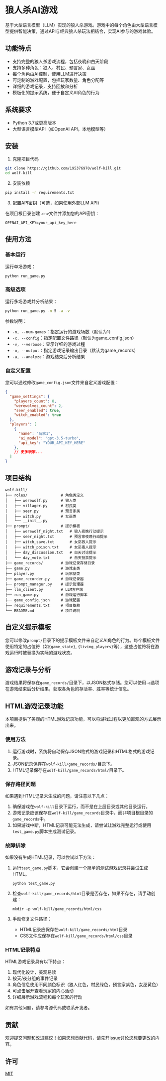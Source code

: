 # 狼人杀AI游戏

基于大型语言模型（LLM）实现的狼人杀游戏。游戏中的每个角色由大型语言模型提供智能决策，通过API与经典狼人杀玩法相结合，实现AI参与的游戏体验。

## 功能特点

- 支持完整的狼人杀游戏流程，包括夜晚和白天阶段
- 支持多种角色：狼人、村民、预言家、女巫
- 每个角色由AI控制，使用LLM进行决策
- 可定制的游戏配置，包括玩家数量、角色分配等
- 详细的游戏记录，支持回放和分析
- 模板化的提示系统，便于自定义AI角色的行为

## 系统要求

- Python 3.7或更高版本
- 大型语言模型API（如OpenAI API，本地模型等）

## 安装

1. 克隆项目代码

```bash
git clone https://github.com/195376970/wolf-kill.git
cd wolf-kill
```

2. 安装依赖

```bash
pip install -r requirements.txt
```

3. 配置API密钥（可选，如果使用外部LLM API）

在项目根目录创建`.env`文件并添加您的API密钥：

```
OPENAI_API_KEY=your_api_key_here
```

## 使用方法

### 基本运行

运行单场游戏：

```bash
python run_game.py
```

### 高级选项

运行多场游戏并分析结果：

```bash
python run_game.py -n 5 -a -v
```

参数说明：
- `-n, --num-games`：指定运行的游戏场数（默认为1）
- `-c, --config`：指定配置文件路径（默认为game_config.json）
- `-v, --verbose`：显示详细的游戏过程
- `-o, --output`：指定游戏记录输出目录（默认为game_records）
- `-a, --analyze`：游戏结束后分析结果

### 自定义配置

您可以通过修改`game_config.json`文件来自定义游戏配置：

```json
{
  "game_settings": {
    "players_count": 8,
    "werewolves_count": 2,
    "seer_enabled": true,
    "witch_enabled": true
  },
  "players": [
    {
      "name": "玩家1",
      "ai_model": "gpt-3.5-turbo",
      "api_key": "YOUR_API_KEY_HERE"
    },
    // 更多玩家...
  ]
}
```

## 项目结构

```
wolf-kill/
├── roles/               # 角色类定义
│   ├── werewolf.py      # 狼人类
│   ├── villager.py      # 村民类
│   ├── seer.py          # 预言家类
│   ├── witch.py         # 女巫类
│   └── __init__.py
├── prompt/              # 提示模板
│   ├── werewolf_night.txt   # 狼人夜晚行动提示
│   ├── seer_night.txt       # 预言家夜晚行动提示
│   ├── witch_save.txt       # 女巫救人提示
│   ├── witch_poison.txt     # 女巫毒人提示
│   ├── day_discussion.txt   # 白天讨论提示
│   └── day_vote.txt         # 白天投票提示
├── game_records/        # 游戏记录存储目录
├── game.py              # 游戏主类
├── player.py            # 玩家基类
├── game_recorder.py     # 游戏记录器
├── prompt_manager.py    # 提示管理器
├── llm_client.py        # LLM客户端
├── run_game.py          # 游戏运行脚本
├── game_config.json     # 游戏配置
├── requirements.txt     # 项目依赖
└── README.md            # 项目说明
```

## 自定义提示模板

您可以修改`prompt/`目录下的提示模板文件来自定义AI角色的行为。每个模板文件使用特定的占位符（如`{game_state}`, `{living_players}`等），这些占位符将在游戏运行时被替换为实际的游戏状态。

## 游戏记录与分析

游戏结果将保存在`game_records/`目录下，以JSON格式存储。您可以使用`-a`选项在游戏结束后分析结果，获取各角色的存活率、胜率等统计信息。

## HTML游戏记录功能

本项目提供了美观的HTML游戏记录功能，可以将游戏过程以更加直观的方式展示出来。

### 使用方法

1. 运行游戏时，系统将自动保存JSON格式的游戏记录和HTML格式的游戏记录。
2. JSON记录保存在`wolf-kill/game_records/`目录下。
3. HTML记录保存在`wolf-kill/game_records/html/`目录下。

### 保存路径问题

如果遇到HTML记录未生成的问题，请注意以下几点：

1. 确保游戏在`wolf-kill`目录下运行，而不是在上层目录或其他目录运行。
2. 游戏记录应该保存在`wolf-kill/game_records`目录中，而非项目根目录的`game_records`中。
3. 如果游戏中断，HTML记录可能无法生成，请尝试让游戏完整运行或使用`test_game.py`脚本生成测试记录。

### 故障排除

如果没有生成HTML记录，可以尝试以下方法：

1. 运行`test_game.py`脚本，它会创建一个简单的测试游戏记录并尝试生成HTML。
   ```
   python test_game.py
   ```
   
2. 检查`wolf-kill/game_records/html`目录是否存在，如果不存在，请手动创建：
   ```
   mkdir -p wolf-kill/game_records/html/css
   ```
   
3. 手动修复文件路径：
   - HTML记录应保存在`wolf-kill/game_records/html`目录
   - CSS文件应保存在`wolf-kill/game_records/html/css`目录

### HTML记录特点

HTML游戏记录具有以下特点：

1. 现代化设计，美观易读
2. 按天/夜分组的事件记录
3. 角色信息使用不同颜色标识（狼人红色，村民绿色，预言家紫色，女巫黄色）
4. 可点击展开查看玩家的内心活动
5. 详细展示游戏流程和每个玩家的行动

如有其他问题，请参考源代码或联系开发者。

## 贡献

欢迎提交问题和改进建议！如果您想贡献代码，请先开issue讨论您想要更改的内容。

## 许可

[MIT](LICENSE)